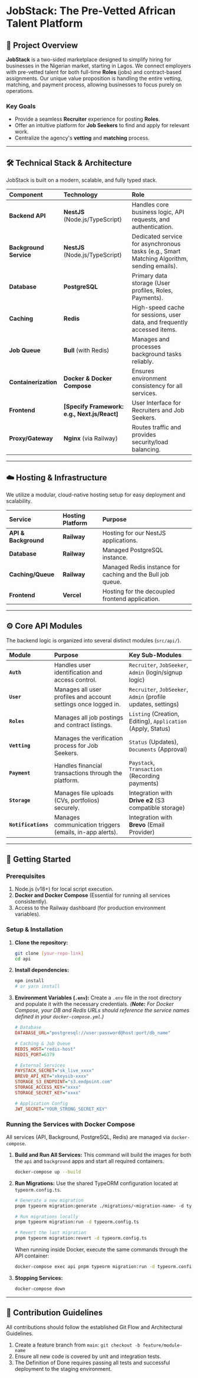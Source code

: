 # JobStack: The Pre-Vetted African Talent Platform

## 🌟 Project Overview

**JobStack** is a two-sided marketplace designed to simplify hiring for businesses in the Nigerian market, starting in Lagos. We connect employers with pre-vetted talent for both full-time **Roles** (jobs) and contract-based assignments. Our unique value proposition is handling the entire vetting, matching, and payment process, allowing businesses to focus purely on operations.

### Key Goals

- Provide a seamless **Recruiter** experience for posting **Roles**.
- Offer an intuitive platform for **Job Seekers** to find and apply for relevant work.
- Centralize the agency's **vetting** and **matching** process.

---

## 🛠️ Technical Stack & Architecture

JobStack is built on a modern, scalable, and fully typed stack.

| Component              | Technology                                   | Role                                                                                       |
| :--------------------- | :------------------------------------------- | :----------------------------------------------------------------------------------------- |
| **Backend API**        | **NestJS** (Node.js/TypeScript)              | Handles core business logic, API requests, and authentication.                             |
| **Background Service** | **NestJS** (Node.js/TypeScript)              | Dedicated service for asynchronous tasks (e.g., Smart Matching Algorithm, sending emails). |
| **Database**           | **PostgreSQL**                               | Primary data storage (User profiles, Roles, Payments).                                     |
| **Caching**            | **Redis**                                    | High-speed cache for sessions, user data, and frequently accessed items.                   |
| **Job Queue**          | **Bull** (with Redis)                        | Manages and processes background tasks reliably.                                           |
| **Containerization**   | **Docker & Docker Compose**                  | Ensures environment consistency for all services.                                          |
| **Frontend**           | **[Specify Framework: e.g., Next.js/React]** | User Interface for Recruiters and Job Seekers.                                             |
| **Proxy/Gateway**      | **Nginx** (via Railway)                      | Routes traffic and provides security/load balancing.                                       |

---

## ☁️ Hosting & Infrastructure

We utilize a modular, cloud-native hosting setup for easy deployment and scalability.

| Service              | Hosting Platform | Purpose                                                    |
| :------------------- | :--------------- | :--------------------------------------------------------- |
| **API & Background** | **Railway**      | Hosting for our NestJS applications.                       |
| **Database**         | **Railway**      | Managed PostgreSQL instance.                               |
| **Caching/Queue**    | **Railway**      | Managed Redis instance for caching and the Bull job queue. |
| **Frontend**         | **Vercel**       | Hosting for the decoupled frontend application.            |

---

## ⚙️ Core API Modules

The backend logic is organized into several distinct modules (`src/api/`).

| Module              | Purpose                                                        | Key Sub-Modules                                               |
| :------------------ | :------------------------------------------------------------- | :------------------------------------------------------------ |
| **`Auth`**          | Handles user identification and access control.                | `Recruiter`, `JobSeeker`, `Admin` (login/signup logic)        |
| **`User`**          | Manages all user profiles and account settings once logged in. | `Recruiter`, `JobSeeker`, `Admin` (profile updates, settings) |
| **`Roles`**         | Manages all job postings and contract listings.                | `Listing` (Creation, Editing), `Application` (Apply, Status)  |
| **`Vetting`**       | Manages the verification process for Job Seekers.              | `Status` (Updates), `Documents` (Approval)                    |
| **`Payment`**       | Handles financial transactions through the platform.           | `Paystack`, `Transaction` (Recording payments)                |
| **`Storage`**       | Manages file uploads (CVs, portfolios) securely.               | Integration with **Drive e2** (S3 compatible storage)         |
| **`Notifications`** | Manages communication triggers (emails, in-app alerts).        | Integration with **Brevo** (Email Provider)                   |

---

## 🚀 Getting Started

### Prerequisites

1.  Node.js (v18+) for local script execution.
2.  **Docker and Docker Compose** (Essential for running all services consistently).
3.  Access to the Railway dashboard (for production environment variables).

### Setup & Installation

1.  **Clone the repository:**

    ```bash
    git clone [your-repo-link]
    cd api
    ```

2.  **Install dependencies:**

    ```bash
    npm install
    # or yarn install
    ```

3.  **Environment Variables (`.env`):**
    Create a `.env` file in the root directory and populate it with the necessary credentials.
    _(**Note:** For Docker Compose, your DB and Redis URLs should reference the service names defined in your `docker-compose.yml`.)_

    ```ini
    # Database
    DATABASE_URL="postgresql://user:password@host:port/db_name"

    # Caching & Job Queue
    REDIS_HOST="redis-host"
    REDIS_PORT=6379

    # External Services
    PAYSTACK_SECRET="sk_live_xxxx"
    BREVO_API_KEY="xkeysib-xxxx"
    STORAGE_S3_ENDPOINT="s3.endpoint.com"
    STORAGE_ACCESS_KEY="xxxx"
    STORAGE_SECRET_KEY="xxxx"

    # Application Config
    JWT_SECRET="YOUR_STRONG_SECRET_KEY"
    ```

### Running the Services with Docker Compose

All services (API, Background, PostgreSQL, Redis) are managed via `docker-compose`.

1.  **Build and Run All Services:**
    This command will build the images for both the `api` and `background` apps and start all required containers.

    ```bash
    docker-compose up --build
    ```

2.  **Run Migrations:**
    Use the shared TypeORM configuration located at `typeorm.config.ts`.

    ```bash
    # Generate a new migration
    pnpm typeorm migration:generate ./migrations/<migration-name> -d typeorm.config.ts

    # Run migrations locally
    pnpm typeorm migration:run -d typeorm.config.ts

    # Revert the last migration
    pnpm typeorm migration:revert -d typeorm.config.ts
    ```

    When running inside Docker, execute the same commands through the API container:

    ```bash
    docker-compose exec api pnpm typeorm migration:run -d typeorm.config.ts
    ```

3.  **Stopping Services:**

    ```bash
    docker-compose down
    ```

---

## 🤝 Contribution Guidelines

All contributions should follow the established Git Flow and Architectural Guidelines.

1.  Create a feature branch from `main`: `git checkout -b feature/module-name`
2.  Ensure all new code is covered by unit and integration tests.
3.  The Definition of Done requires passing all tests and successful deployment to the staging environment.
